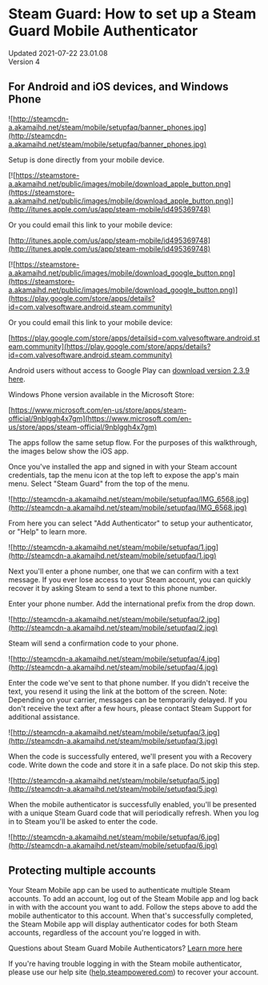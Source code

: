 # Steam Guard: How to set up a Steam Guard Mobile Authenticator
Updated 2021-07-22 23.01.08  
Version 4  

## For Android and iOS devices, and Windows Phone
![http://steamcdn-a.akamaihd.net/steam/mobile/setupfaq/banner_phones.jpg](http://steamcdn-a.akamaihd.net/steam/mobile/setupfaq/banner_phones.jpg)  
  
Setup is done directly from your mobile device.  
  
[![https://steamstore-a.akamaihd.net/public/images/mobile/download_apple_button.png](https://steamstore-a.akamaihd.net/public/images/mobile/download_apple_button.png)](http://itunes.apple.com/us/app/steam-mobile/id495369748)  
  
Or you could email this link to your mobile device:  
  
[http://itunes.apple.com/us/app/steam-mobile/id495369748](http://itunes.apple.com/us/app/steam-mobile/id495369748)  
  
[![https://steamstore-a.akamaihd.net/public/images/mobile/download_google_button.png](https://steamstore-a.akamaihd.net/public/images/mobile/download_google_button.png)](https://play.google.com/store/apps/details?id=com.valvesoftware.android.steam.community)  
  
Or you could email this link to your mobile device:  
  
[https://play.google.com/store/apps/detailsid=com.valvesoftware.android.steam.community](https://play.google.com/store/apps/details?id=com.valvesoftware.android.steam.community)  
  
Android users without access to Google Play can [download version 2.3.9 here](http://media.steampowered.com/apps/steam-android/steam-2.3.9.apk).  
  
Windows Phone version available in the Microsoft Store:  
  
[https://www.microsoft.com/en-us/store/apps/steam-official/9nblggh4x7gm](https://www.microsoft.com/en-us/store/apps/steam-official/9nblggh4x7gm)  
  
The apps follow the same setup flow. For the purposes of this walkthrough, the images below show the iOS app.  
  
Once you've installed the app and signed in with your Steam account credentials, tap the menu icon at the top left to expose the app's main menu. Select "Steam Guard" from the top of the menu.  
  
![http://steamcdn-a.akamaihd.net/steam/mobile/setupfaq/IMG_6568.jpg](http://steamcdn-a.akamaihd.net/steam/mobile/setupfaq/IMG_6568.jpg)  
  
From here you can select "Add Authenticator" to setup your authenticator, or "Help" to learn more.  
  
![http://steamcdn-a.akamaihd.net/steam/mobile/setupfaq/1.jpg](http://steamcdn-a.akamaihd.net/steam/mobile/setupfaq/1.jpg)  
  
Next you'll enter a phone number, one that we can confirm with a text message. If you ever lose access to your Steam account, you can quickly recover it by asking Steam to send a text to this phone number.  
  
Enter your phone number. Add the international prefix from the drop down.  
  
![http://steamcdn-a.akamaihd.net/steam/mobile/setupfaq/2.jpg](http://steamcdn-a.akamaihd.net/steam/mobile/setupfaq/2.jpg)  
  
Steam will send a confirmation code to your phone.  
  
![http://steamcdn-a.akamaihd.net/steam/mobile/setupfaq/4.jpg](http://steamcdn-a.akamaihd.net/steam/mobile/setupfaq/4.jpg)  
  
Enter the code we've sent to that phone number. If you didn't receive the text, you resend it using the link at the bottom of the screen. Note: Depending on your carrier, messages can be temporarily delayed. If you don't receive the text after a few hours, please contact Steam Support for additional assistance.  
  
![http://steamcdn-a.akamaihd.net/steam/mobile/setupfaq/3.jpg](http://steamcdn-a.akamaihd.net/steam/mobile/setupfaq/3.jpg)  
  
When the code is successfully entered, we'll present you with a Recovery code. Write down the code and store it in a safe place. Do not skip this step.  
  
![http://steamcdn-a.akamaihd.net/steam/mobile/setupfaq/5.jpg](http://steamcdn-a.akamaihd.net/steam/mobile/setupfaq/5.jpg)  
  
When the mobile authenticator is successfully enabled, you'll be presented with a unique Steam Guard code that will periodically refresh. When you log in to Steam you'll be asked to enter the code.  
  
![http://steamcdn-a.akamaihd.net/steam/mobile/setupfaq/6.jpg](http://steamcdn-a.akamaihd.net/steam/mobile/setupfaq/6.jpg)  
  
## Protecting multiple accounts
Your Steam Mobile app can be used to authenticate multiple Steam accounts. To add an account, log out of the Steam Mobile app and log back in with with the account you want to add. Follow the steps above to add the mobile authenticator to this account. When that's successfully completed, the Steam Mobile app will display authenticator codes for both Steam accounts, regardless of the account you're logged in with.  
  
Questions about Steam Guard Mobile Authenticators? [Learn more here](https://help.steampowered.com/en/faqs/view/7EFD-3CAE-64D3-1C31?l)  
  
If you're having trouble logging in with the Steam mobile authenticator, please use our help site ([help.steampowered.com](https://help.steampowered.com)) to recover your account.